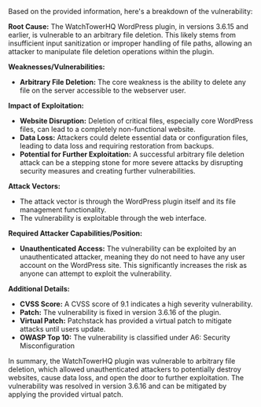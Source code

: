 Based on the provided information, here's a breakdown of the vulnerability:

**Root Cause:** The WatchTowerHQ WordPress plugin, in versions 3.6.15 and earlier, is vulnerable to an arbitrary file deletion. This likely stems from insufficient input sanitization or improper handling of file paths, allowing an attacker to manipulate file deletion operations within the plugin.

**Weaknesses/Vulnerabilities:**
*   **Arbitrary File Deletion:** The core weakness is the ability to delete any file on the server accessible to the webserver user.

**Impact of Exploitation:**
*   **Website Disruption:** Deletion of critical files, especially core WordPress files, can lead to a completely non-functional website.
*   **Data Loss:**  Attackers could delete essential data or configuration files, leading to data loss and requiring restoration from backups.
*   **Potential for Further Exploitation:** A successful arbitrary file deletion attack can be a stepping stone for more severe attacks by disrupting security measures and creating further vulnerabilities.

**Attack Vectors:**
*   The attack vector is through the WordPress plugin itself and its file management functionality.
*   The vulnerability is exploitable through the web interface.

**Required Attacker Capabilities/Position:**
*   **Unauthenticated Access:** The vulnerability can be exploited by an unauthenticated attacker, meaning they do not need to have any user account on the WordPress site. This significantly increases the risk as anyone can attempt to exploit the vulnerability.

**Additional Details:**
*   **CVSS Score:** A CVSS score of 9.1 indicates a high severity vulnerability.
*   **Patch:** The vulnerability is fixed in version 3.6.16 of the plugin.
*   **Virtual Patch:** Patchstack has provided a virtual patch to mitigate attacks until users update.
*  **OWASP Top 10:** The vulnerability is classified under A6: Security Misconfiguration

In summary, the WatchTowerHQ plugin was vulnerable to arbitrary file deletion, which allowed unauthenticated attackers to potentially destroy websites, cause data loss, and open the door to further exploitation. The vulnerability was resolved in version 3.6.16 and can be mitigated by applying the provided virtual patch.